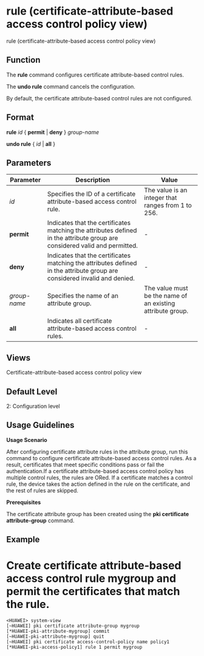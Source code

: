 rule (certificate-attribute-based access control policy view)
=============================================================

rule (certificate-attribute-based access control policy view)

Function
--------



The **rule** command configures certificate attribute-based control rules.

The **undo rule** command cancels the configuration.



By default, the certificate attribute-based control rules are not configured.


Format
------

**rule** *id* { **permit** | **deny** } *group-name*

**undo rule** { *id* | **all** }


Parameters
----------

| Parameter | Description | Value |
| --- | --- | --- |
| *id* | Specifies the ID of a certificate attribute-based access control rule. | The value is an integer that ranges from 1 to 256. |
| **permit** | Indicates that the certificates matching the attributes defined in the attribute group are considered valid and permitted. | - |
| **deny** | Indicates that the certificates matching the attributes defined in the attribute group are considered invalid and denied. | - |
| *group-name* | Specifies the name of an attribute group. | The value must be the name of an existing attribute group. |
| **all** | Indicates all certificate attribute-based access control rules. | - |



Views
-----

Certificate-attribute-based access control policy view


Default Level
-------------

2: Configuration level


Usage Guidelines
----------------

**Usage Scenario**

After configuring certificate attribute rules in the attribute group, run this command to configure certificate attribute-based access control rules. As a result, certificates that meet specific conditions pass or fail the authentication.If a certificate attribute-based access control policy has multiple control rules, the rules are ORed. If a certificate matches a control rule, the device takes the action defined in the rule on the certificate, and the rest of rules are skipped.

**Prerequisites**

The certificate attribute group has been created using the **pki certificate attribute-group** command.


Example
-------

# Create certificate attribute-based access control rule mygroup and permit the certificates that match the rule.
```
<HUAWEI> system-view
[~HUAWEI] pki certificate attribute-group mygroup
[*HUAWEI-pki-attribute-mygroup] commit
[~HUAWEI-pki-attribute-mygroup] quit
[~HUAWEI] pki certificate access-control-policy name policy1
[*HUAWEI-pki-access-policy1] rule 1 permit mygroup

```
